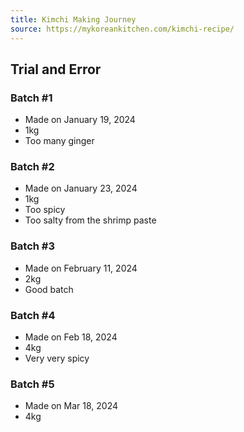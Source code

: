 ```yaml
---
title: Kimchi Making Journey
source: https://mykoreankitchen.com/kimchi-recipe/
---
```

## Trial and Error
### Batch  #1
- Made on January 19, 2024
- 1kg
- Too many ginger

### Batch #2
- Made on January 23, 2024
- 1kg
- Too spicy
- Too salty from the shrimp paste

### Batch #3
- Made on February 11, 2024
- 2kg
- Good batch

### Batch #4
- Made on Feb 18, 2024
- 4kg
- Very very spicy

### Batch #5
- Made on Mar 18, 2024
- 4kg